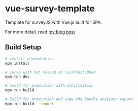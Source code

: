 # vue-survey-template

Template for surveyJS with Vue.js built for SPA.

For more detail, read [my blog post](https://lovemewithoutall.github.io/it/surveyjs-vue/)

## Build Setup

``` bash
# install dependencies
npm install

# serve with hot reload at localhost:8080
npm run dev

# build for production with minification
npm run build

# build for production and view the bundle analyzer report
npm run build --report
```
